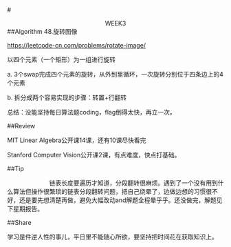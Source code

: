 #<center>WEEK3</center>
##Algorithm
48.旋转图像

<https://leetcode-cn.com/problems/rotate-image/>

以四个元素（一个矩形）为一组进行旋转

a. 3个swap完成四个元素的旋转，从外到里循环，一次旋转分别位于四条边上的4个元素

b. 拆分成两个容易实现的步骤：转置+行翻转

总结：没能坚持每日算法题coding，flag倒得太快，再立一次。

##Review

MIT Linear Algebra公开课14课，还有10课尽快看完

Stanford Computer Vision公开课2课，有点难度，快点打基础。

##Tip

&#8195;&#8195;&#8195;&#8195;&#8195;&#8195;&#8195;链表长度要遍历才知道，分段翻转很麻烦。遇到了一个没有用到什么算法但操作很繁琐的链表分段翻转问题，把自己绕晕了，边做边想的习惯很不好，还是要先想清楚再做，避免大幅改动and解题全程晕乎乎。还没做完，解题见下星期报告。

##Share

学习是件逆人性的事儿，平日里不能随心所欲，要坚持把时间花在获取知识上。